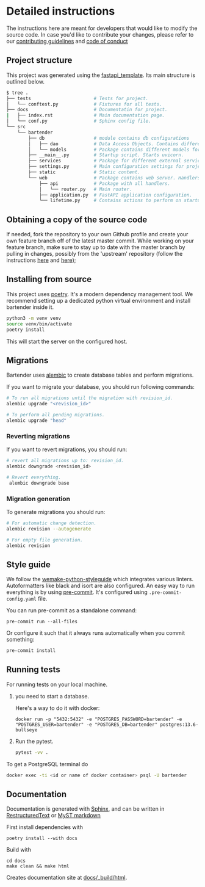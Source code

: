 # Detailed instructions

The instructions here are meant for developers that would like to modify the
source code. In case you'd like to contribute your changes, please refer to our
[contributing
guidelines](https://github.com/i-VRESSE/bartender/blob/main/CONTRIBUTING.md) and
[code of
conduct](https://github.com/i-VRESSE/bartender/blob/main/CODE_OF_CONDUCT.md)

## Project structure

This project was generated using the
[fastapi_template](https://github.com/s3rius/FastAPI-template). Its main
structure is outlined below.

```bash
$ tree .
├── tests                       # Tests for project.
│   └── conftest.py             # Fixtures for all tests.
├── docs                        # Documentatin for project.
|   ├── index.rst               # Main documentation page.
│   └── conf.py                 # Sphinx config file.
└── src
    └── bartender
        ├── db                  # module contains db configurations
        │   ├── dao             # Data Access Objects. Contains different classes to interact with database.
        │   └── models          # Package contains different models for ORMs.
        ├── __main__.py         # Startup script. Starts uvicorn.
        ├── services            # Package for different external services such as rabbit or redis etc.
        ├── settings.py         # Main configuration settings for project.
        ├── static              # Static content.
        └── web                 # Package contains web server. Handlers, startup config.
            ├── api             # Package with all handlers.
            │   └── router.py   # Main router.
            ├── application.py  # FastAPI application configuration.
            └── lifetime.py     # Contains actions to perform on startup and shutdown.
```

## Obtaining a copy of the source code

If needed, fork the repository to your own Github profile and create your own
feature branch off of the latest master commit. While working on your feature
branch, make sure to stay up to date with the master branch by pulling in
changes, possibly from the 'upstream' repository (follow the instructions
[here](https://help.github.com/articles/configuring-a-remote-for-a-fork/) and
[here](https://help.github.com/articles/syncing-a-fork/));


## Installing from source

This project uses [poetry](https://python-poetry.org/). It's a modern dependency
management tool. We recommend setting up a dedicated python virtual environment
and install bartender inside it.

```bash
python3 -m venv venv
source venv/bin/activate
poetry install
```

This will start the server on the configured host.

## Migrations

Bartender uses [alembic](https://alembic.sqlalchemy.org) to create database tables and perform migrations.

If you want to migrate your database, you should run following commands:

```bash
# To run all migrations until the migration with revision_id.
alembic upgrade "<revision_id>"

# To perform all pending migrations.
alembic upgrade "head"
```

### Reverting migrations

If you want to revert migrations, you should run:

```bash
# revert all migrations up to: revision_id.
alembic downgrade <revision_id>

# Revert everything.
 alembic downgrade base
```

### Migration generation

To generate migrations you should run:

```bash
# For automatic change detection.
alembic revision --autogenerate

# For empty file generation.
alembic revision
```

## Style guide

We follow the
[wemake-python-styleguide](https://wemake-python-styleguide.readthedocs.io/en/latest/)
which integrates various linters. Autoformatters like black and isort are also
configured. An easy way to run everything is by using [pre-commit](https://pre-commit.com/).
It's configured using `.pre-commit-config.yaml` file.

You can run pre-commit as a standalone command:
```
pre-commit run --all-files
```

Or configure it such that it always runs automatically when you commit something:

```bash
pre-commit install
```

## Running tests

For running tests on your local machine.

1. you need to start a database.

    Here's a way to do it with docker:

    ```text
    docker run -p "5432:5432" -e "POSTGRES_PASSWORD=bartender" -e "POSTGRES_USER=bartender" -e "POSTGRES_DB=bartender" postgres:13.6-bullseye
    ```

2. Run the pytest.

    ```bash
    pytest -vv .
    ```

To get a PostgreSQL terminal do

```bash
docker exec -ti <id or name of docker container> psql -U bartender
```

## Documentation

Documentation is generated with [Sphinx](https://www.sphinx-doc.org/en/master/),
and can be written in
[RestructuredText](https://docutils.sourceforge.io/rst.html) or [MyST
markdown](https://myst-parser.readthedocs.io/en/latest/)

First install dependencies with

```shell
poetry install --with docs
```

Build with
```shell
cd docs
make clean && make html
```

Creates documentation site at [docs/_build/html](docs/_build/html/index.html).
